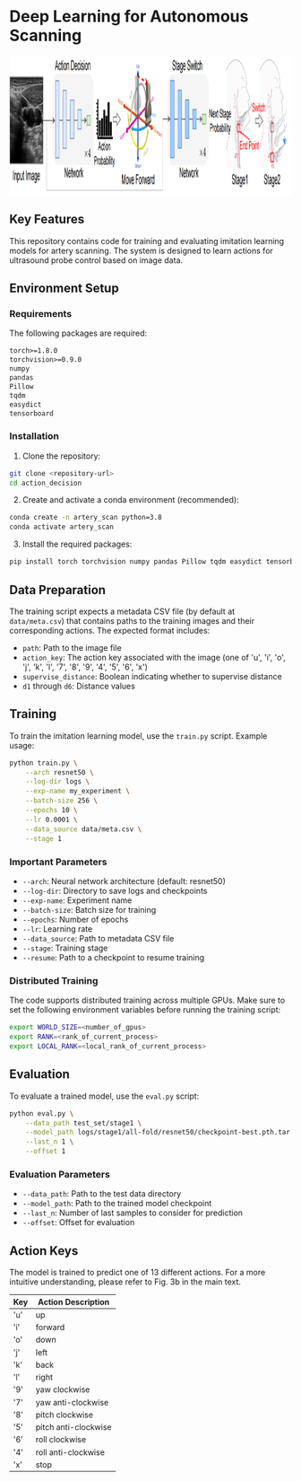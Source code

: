 # Deep Learning for Autonomous Scanning

<p align="center"> <img src='fig/action_decision.png' align="center" height="250px"> </p>

## Key Features

This repository contains code for training and evaluating imitation learning models for artery scanning. The system is designed to learn actions for ultrasound probe control based on image data.

## Environment Setup

### Requirements

The following packages are required:

```
torch>=1.8.0
torchvision>=0.9.0
numpy
pandas
Pillow
tqdm
easydict
tensorboard
```

### Installation

1. Clone the repository:
```bash
git clone <repository-url>
cd action_decision
```

2. Create and activate a conda environment (recommended):
```bash
conda create -n artery_scan python=3.8
conda activate artery_scan
```

3. Install the required packages:
```bash
pip install torch torchvision numpy pandas Pillow tqdm easydict tensorboard
```

## Data Preparation

The training script expects a metadata CSV file (by default at `data/meta.csv`) that contains paths to the training images and their corresponding actions. The expected format includes:

- `path`: Path to the image file
- `action_key`: The action key associated with the image (one of 'u', 'i', 'o', 'j', 'k', 'l', '7', '8', '9', '4', '5', '6', 'x')
- `supervise_distance`: Boolean indicating whether to supervise distance
- `d1` through `d6`: Distance values

## Training

To train the imitation learning model, use the `train.py` script. Example usage:

```bash
python train.py \
    --arch resnet50 \
    --log-dir logs \
    --exp-name my_experiment \
    --batch-size 256 \
    --epochs 10 \
    --lr 0.0001 \
    --data_source data/meta.csv \
    --stage 1
```

### Important Parameters

- `--arch`: Neural network architecture (default: resnet50)
- `--log-dir`: Directory to save logs and checkpoints
- `--exp-name`: Experiment name
- `--batch-size`: Batch size for training
- `--epochs`: Number of epochs
- `--lr`: Learning rate
- `--data_source`: Path to metadata CSV file
- `--stage`: Training stage
- `--resume`: Path to a checkpoint to resume training

### Distributed Training

The code supports distributed training across multiple GPUs. Make sure to set the following environment variables before running the training script:

```bash
export WORLD_SIZE=<number_of_gpus>
export RANK=<rank_of_current_process>
export LOCAL_RANK=<local_rank_of_current_process>
```

## Evaluation

To evaluate a trained model, use the `eval.py` script:

```bash
python eval.py \
    --data_path test_set/stage1 \
    --model_path logs/stage1/all-fold/resnet50/checkpoint-best.pth.tar \
    --last_n 1 \
    --offset 1
```

### Evaluation Parameters

- `--data_path`: Path to the test data directory
- `--model_path`: Path to the trained model checkpoint
- `--last_n`: Number of last samples to consider for prediction
- `--offset`: Offset for evaluation

## Action Keys

The model is trained to predict one of 13 different actions. For a more intuitive understanding, please refer to Fig. 3b in the main text.

| Key | Action Description |
|-----|-------------------|
| 'u' | up |
| 'i' | forward |
| 'o' | down |
| 'j' | left |
| 'k' | back |
| 'l' | right |
| '9' | yaw clockwise |
| '7' | yaw anti-clockwise |
| '8' | pitch clockwise |
| '5' | pitch anti-clockwise |
| '6' | roll clockwise |
| '4' | roll anti-clockwise |
| 'x' | stop |